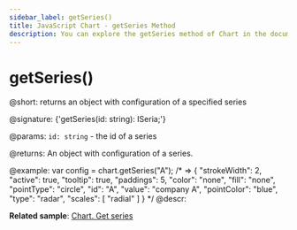 ```yaml
---
sidebar_label: getSeries()
title: JavaScript Chart - getSeries Method 
description: You can explore the getSeries method of Chart in the documentation of the DHTMLX JavaScript UI library. Browse developer guides and API reference, try out code examples and live demos, and download a free 30-day evaluation version of DHTMLX Suite 7.
---
```


# getSeries()

@short: returns an object with configuration of a specified series

@signature: {'getSeries(id: string): ISeria;'}

@params:
`id: string` - the id of a series

@returns:
An object with configuration of a series.

@example:
var config = chart.getSeries("A");
/* => 
{
    "strokeWidth": 2, "active": true,
    "tooltip": true, "paddings": 5,
    "color": "none", "fill": "none",
    "pointType": "circle", "id": "A",
    "value": "company A", "pointColor": "blue",
    "type": "radar",
    "scales": [
        "radial"
    ]
}
*/
@descr:

**Related sample**: [Chart. Get series](https://snippet.dhtmlx.com/9jtscd9q)

[comment]: # (@related: chart/usage.md#getting-series-configuration)

